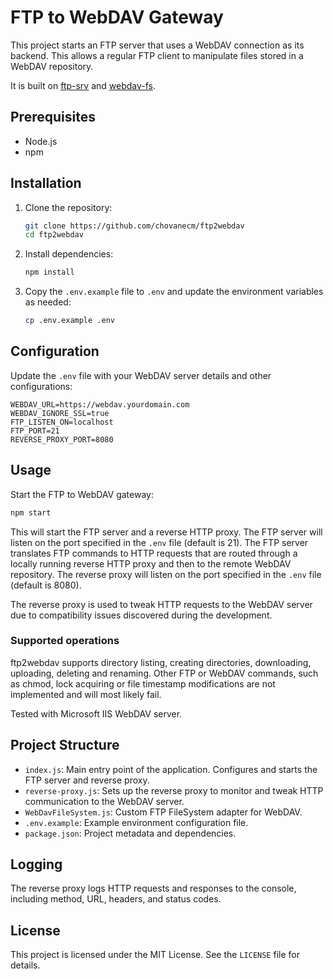 # FTP to WebDAV Gateway

This project starts an FTP server that uses a WebDAV connection as its backend. This allows a regular FTP client to manipulate files stored in a WebDAV repository.

It is built on [ftp-srv](https://github.com/QuorumDMS/ftp-srv) and [webdav-fs](https://github.com/perry-mitchell/webdav-fs).

## Prerequisites

- Node.js
- npm

## Installation

1. Clone the repository:
    ```sh
    git clone https://github.com/chovanecm/ftp2webdav
    cd ftp2webdav
    ```

2. Install dependencies:
    ```sh
    npm install
    ```

3. Copy the `.env.example` file to `.env` and update the environment variables as needed:
    ```sh
    cp .env.example .env
    ```

## Configuration

Update the `.env` file with your WebDAV server details and other configurations:

```dotenv
WEBDAV_URL=https://webdav.yourdomain.com
WEBDAV_IGNORE_SSL=true
FTP_LISTEN_ON=localhost
FTP_PORT=21
REVERSE_PROXY_PORT=8080
```

## Usage

Start the FTP to WebDAV gateway:

```sh
npm start
```

This will start the FTP server and a reverse HTTP proxy. The FTP server will listen on the port specified in the `.env` file (default is 21). 
The FTP server translates FTP commands to HTTP requests that are routed through a locally running reverse HTTP proxy and then to the remote WebDAV repository. The reverse proxy will listen on the port specified in the `.env` file (default is 8080).

The reverse proxy is used to tweak HTTP requests to the WebDAV server due to compatibility issues discovered during the development.

### Supported operations

ftp2webdav supports directory listing, creating directories,  downloading, uploading, deleting and renaming.
Other FTP or WebDAV commands, such as chmod, lock acquiring or file timestamp modifications are not implemented and will most likely fail.

Tested with Microsoft IIS WebDAV server.

## Project Structure

- `index.js`: Main entry point of the application. Configures and starts the FTP server and reverse proxy.
- `reverse-proxy.js`: Sets up the reverse proxy to monitor and tweak HTTP communication to the WebDAV server.
- `WebDavFileSystem.js`: Custom FTP FileSystem adapter for WebDAV.
- `.env.example`: Example environment configuration file.
- `package.json`: Project metadata and dependencies.

## Logging

The reverse proxy logs HTTP requests and responses to the console, including method, URL, headers, and status codes.

## License

This project is licensed under the MIT License. See the `LICENSE` file for details.
